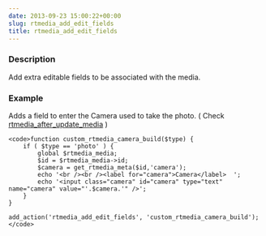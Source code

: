 ```yaml
---
date: 2013-09-23 15:00:22+00:00
slug: rtmedia_add_edit_fields
title: rtmedia_add_edit_fields
---
```


### Description


Add extra editable fields to be associated with the media.


### Example


Adds a field to enter the Camera used to take the photo. ( Check [rtmedia_after_update_media](https://rtcamp.com/rtmedia/docs/developer/rtmedia-hooks/rtmedia_after_update_media/) )


    
    <code>function custom_rtmedia_camera_build($type) {
        if ( $type == 'photo' ) {
            global $rtmedia_media;
            $id = $rtmedia_media->id;
            $camera = get_rtmedia_meta($id,'camera');
            echo '<br /><br /><label for="camera">Camera</label>  ';
            echo '<input class="camera" id="camera" type="text" name="camera" value="'.$camera.'" />';
        }
    }
    
    add_action('rtmedia_add_edit_fields', 'custom_rtmedia_camera_build');</code>
